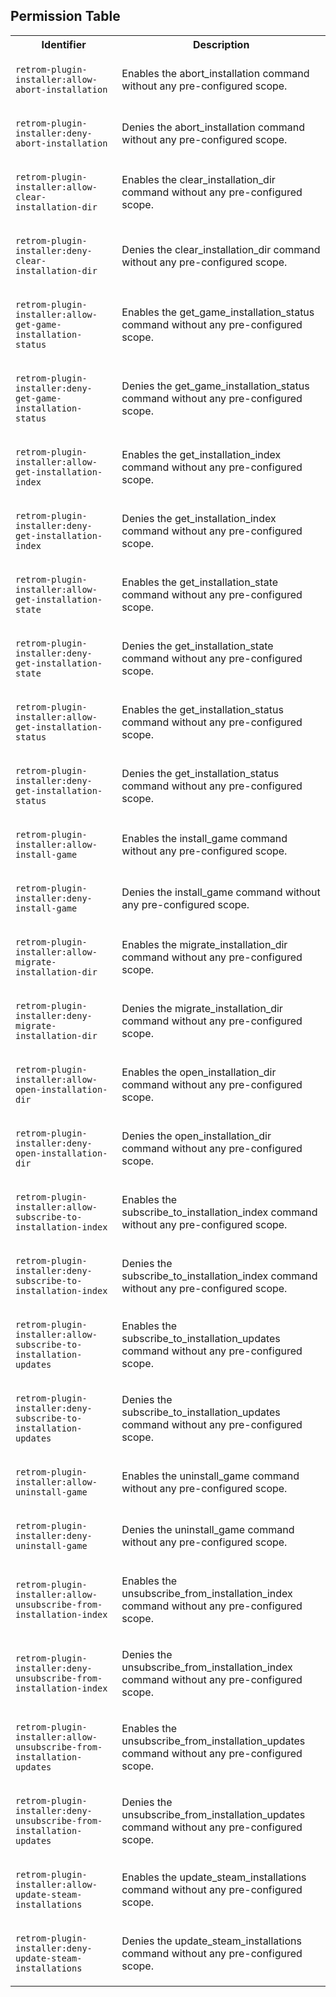 ## Permission Table

<table>
<tr>
<th>Identifier</th>
<th>Description</th>
</tr>


<tr>
<td>

`retrom-plugin-installer:allow-abort-installation`

</td>
<td>

Enables the abort_installation command without any pre-configured scope.

</td>
</tr>

<tr>
<td>

`retrom-plugin-installer:deny-abort-installation`

</td>
<td>

Denies the abort_installation command without any pre-configured scope.

</td>
</tr>

<tr>
<td>

`retrom-plugin-installer:allow-clear-installation-dir`

</td>
<td>

Enables the clear_installation_dir command without any pre-configured scope.

</td>
</tr>

<tr>
<td>

`retrom-plugin-installer:deny-clear-installation-dir`

</td>
<td>

Denies the clear_installation_dir command without any pre-configured scope.

</td>
</tr>

<tr>
<td>

`retrom-plugin-installer:allow-get-game-installation-status`

</td>
<td>

Enables the get_game_installation_status command without any pre-configured scope.

</td>
</tr>

<tr>
<td>

`retrom-plugin-installer:deny-get-game-installation-status`

</td>
<td>

Denies the get_game_installation_status command without any pre-configured scope.

</td>
</tr>

<tr>
<td>

`retrom-plugin-installer:allow-get-installation-index`

</td>
<td>

Enables the get_installation_index command without any pre-configured scope.

</td>
</tr>

<tr>
<td>

`retrom-plugin-installer:deny-get-installation-index`

</td>
<td>

Denies the get_installation_index command without any pre-configured scope.

</td>
</tr>

<tr>
<td>

`retrom-plugin-installer:allow-get-installation-state`

</td>
<td>

Enables the get_installation_state command without any pre-configured scope.

</td>
</tr>

<tr>
<td>

`retrom-plugin-installer:deny-get-installation-state`

</td>
<td>

Denies the get_installation_state command without any pre-configured scope.

</td>
</tr>

<tr>
<td>

`retrom-plugin-installer:allow-get-installation-status`

</td>
<td>

Enables the get_installation_status command without any pre-configured scope.

</td>
</tr>

<tr>
<td>

`retrom-plugin-installer:deny-get-installation-status`

</td>
<td>

Denies the get_installation_status command without any pre-configured scope.

</td>
</tr>

<tr>
<td>

`retrom-plugin-installer:allow-install-game`

</td>
<td>

Enables the install_game command without any pre-configured scope.

</td>
</tr>

<tr>
<td>

`retrom-plugin-installer:deny-install-game`

</td>
<td>

Denies the install_game command without any pre-configured scope.

</td>
</tr>

<tr>
<td>

`retrom-plugin-installer:allow-migrate-installation-dir`

</td>
<td>

Enables the migrate_installation_dir command without any pre-configured scope.

</td>
</tr>

<tr>
<td>

`retrom-plugin-installer:deny-migrate-installation-dir`

</td>
<td>

Denies the migrate_installation_dir command without any pre-configured scope.

</td>
</tr>

<tr>
<td>

`retrom-plugin-installer:allow-open-installation-dir`

</td>
<td>

Enables the open_installation_dir command without any pre-configured scope.

</td>
</tr>

<tr>
<td>

`retrom-plugin-installer:deny-open-installation-dir`

</td>
<td>

Denies the open_installation_dir command without any pre-configured scope.

</td>
</tr>

<tr>
<td>

`retrom-plugin-installer:allow-subscribe-to-installation-index`

</td>
<td>

Enables the subscribe_to_installation_index command without any pre-configured scope.

</td>
</tr>

<tr>
<td>

`retrom-plugin-installer:deny-subscribe-to-installation-index`

</td>
<td>

Denies the subscribe_to_installation_index command without any pre-configured scope.

</td>
</tr>

<tr>
<td>

`retrom-plugin-installer:allow-subscribe-to-installation-updates`

</td>
<td>

Enables the subscribe_to_installation_updates command without any pre-configured scope.

</td>
</tr>

<tr>
<td>

`retrom-plugin-installer:deny-subscribe-to-installation-updates`

</td>
<td>

Denies the subscribe_to_installation_updates command without any pre-configured scope.

</td>
</tr>

<tr>
<td>

`retrom-plugin-installer:allow-uninstall-game`

</td>
<td>

Enables the uninstall_game command without any pre-configured scope.

</td>
</tr>

<tr>
<td>

`retrom-plugin-installer:deny-uninstall-game`

</td>
<td>

Denies the uninstall_game command without any pre-configured scope.

</td>
</tr>

<tr>
<td>

`retrom-plugin-installer:allow-unsubscribe-from-installation-index`

</td>
<td>

Enables the unsubscribe_from_installation_index command without any pre-configured scope.

</td>
</tr>

<tr>
<td>

`retrom-plugin-installer:deny-unsubscribe-from-installation-index`

</td>
<td>

Denies the unsubscribe_from_installation_index command without any pre-configured scope.

</td>
</tr>

<tr>
<td>

`retrom-plugin-installer:allow-unsubscribe-from-installation-updates`

</td>
<td>

Enables the unsubscribe_from_installation_updates command without any pre-configured scope.

</td>
</tr>

<tr>
<td>

`retrom-plugin-installer:deny-unsubscribe-from-installation-updates`

</td>
<td>

Denies the unsubscribe_from_installation_updates command without any pre-configured scope.

</td>
</tr>

<tr>
<td>

`retrom-plugin-installer:allow-update-steam-installations`

</td>
<td>

Enables the update_steam_installations command without any pre-configured scope.

</td>
</tr>

<tr>
<td>

`retrom-plugin-installer:deny-update-steam-installations`

</td>
<td>

Denies the update_steam_installations command without any pre-configured scope.

</td>
</tr>
</table>
